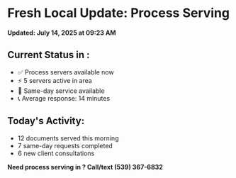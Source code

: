 # Fresh Local Update:  Process Serving

**Updated: July 14, 2025 at 09:23 AM**

## Current Status in :
- ✅ Process servers available now
- ⚡ 5 servers active in  area
- 📍 Same-day service available
- 📞 Average response: 14 minutes

## Today's  Activity:
- 12 documents served this morning
- 7 same-day requests completed
- 6 new client consultations

**Need process serving in ? Call/text (539) 367-6832**
